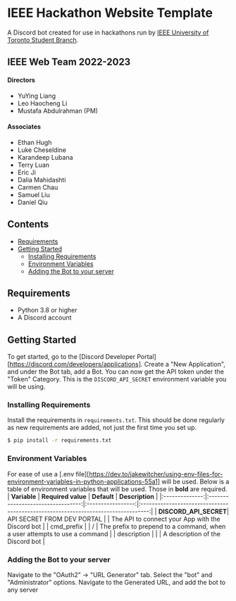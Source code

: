 # IEEE Hackathon Website Template

A Discord bot created for use in hackathons run by [IEEE University of Toronto Student Branch](https://ieee.utoronto.ca/).

## IEEE Web Team 2022-2023
#### Directors
- YuYing Liang
- Leo Haocheng Li
- Mustafa Abdulrahman (PM)

#### Associates
- Ethan Hugh
- Luke Cheseldine
- Karandeep Lubana
- Terry Luan
- Eric Ji
- Dalia Mahidashti 
- Carmen Chau
- Samuel Liu
- Daniel Qiu

## Contents
- [Requirements](#requirements)
- [Getting Started](#getting-started)
    * [Installing Requirements](#installing-requirements)
    * [Environment Variables](#environment-variables)
    * [Adding the Bot to your server](#adding-the-bot-to-your-server)

## Requirements
- Python 3.8 or higher
- A Discord account

## Getting Started

To get started, go to the [Discord Developer Portal][https://discord.com/developers/applications]. Create a "New Application", and under the Bot tab, add a Bot. You can now get the API token under the "Token" Category. This is the `DISCORD_API_SECRET` environment variable you will be using.

### Installing Requirements
Install the requirements in `requirements.txt`. This should be done regularly as new requirements are added, not just the first time you set up.
```bash
$ pip install -r requirements.txt
```

### Environment Variables
For ease of use a [.env file][https://dev.to/jakewitcher/using-env-files-for-environment-variables-in-python-applications-55a1] will be used. Below is a table of environment variables that will be used. Those in **bold** are required.
| **Variable**   | **Required value**                | **Default**       | **Description**                                                                   |
|:--------------:|:---------------------------------:|:-----------------:|:---------------------------------------------------------------------------------:|
| **DISCORD_API_SECRET**| API SECRET FROM DEV PORTAL |                   |  The API to connect your App with the Discord bot                                 |
| cmd_prefix     |                                   |         /         |  The prefix to prepend to a command, when a user attempts to use a command        |
| description    |                                   |                   |  A description of the Discord bot                                                 |



### Adding the Bot to your server
Navigate to the "OAuth2" -> "URL Generator" tab. Select the "bot" and "Administrator" options. Navigate to the Generated URL, and add the bot to any server


